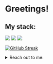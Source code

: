 # Greetings!
## My stack:
  <img src="https://skillicons.dev/icons?i=python,rust,javascript,go,html,css,sqlite" />
  <img src="https://skillicons.dev/icons?i=idea,neovim,git,github" />
  <img src="https://skillicons.dev/icons?i=linux,qt,django" />

[![GitHub Streak](https://github-readme-streak-stats.herokuapp.com?user=gitgernit&theme=calm-pink&border_radius=15.5&hide_longest_streak=true)](https://git.io/streak-stats)

<details>
  <summary>Reach out to me:</summary>
  <b>Telegram:</b> <a href="https://getgentoo.t.me/">@getgentoo</a><br>
</details>


